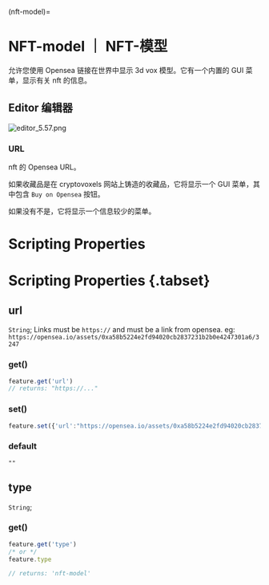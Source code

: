 (nft-model)=
# NFT-model ｜ NFT-模型

允许您使用 Opensea 链接在世界中显示 3d vox 模型。它有一个内置的 GUI 菜单，显示有关 nft 的信息。


## Editor 编辑器

![editor_5.57.png](https://wiki.cryptovoxels.com/features/[nft-model]editor_5.57.png)

### URL

nft 的 Opensea URL。

如果收藏品是在 cryptovoxels 网站上铸造的收藏品，它将显示一个 GUI 菜单，其中包含 `Buy on Opensea` 按钮。

如果没有不是，它将显示一个信息较少的菜单。

# Scripting Properties
# Scripting Properties {.tabset}
## url
`String`; Links must be `https://` and must be a link from opensea.
eg: `https://opensea.io/assets/0xa58b5224e2fd94020cb2837231b2b0e4247301a6/3247`

### get()

```js
feature.get('url')
// returns: "https://..."
```

### set()

```js
feature.set({'url':"https://opensea.io/assets/0xa58b5224e2fd94020cb2837231b2b0e4247301a6/3247"})
```

### default

`""`

## type
`String`;

### get()

```js
feature.get('type')
/* or */
feature.type

// returns: 'nft-model'
```